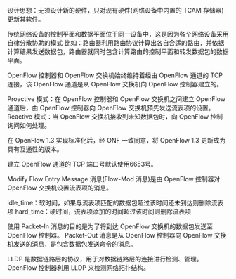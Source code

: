设计思想：无须设计新的硬件，只对现有硬件(网络设备中内置的 TCAM 存储器)更新其软件。

传统网络设备的控制平面和数据平面位于同一设备中，这是因为各个网络设备采用自律分散协助的模式
比如：路由器利用路由协议计算出各自合适的路由，并依据计算结果发送数据包，路由器就同时包含计算路由的控制平面和转发数据包的数据平面。

OpenFlow 控制器和 OpenFlow 交换机始终维持着经由 OpenFlow 通道的 TCP 连接，该 OpenFlow 通道是从 OpenFlow 交换机向 OpenFlow 控制器建立的。

Proactive 模式：在 OpenFlow 控制器和 OpenFlow 交换机之间建立 OpenFlow 通道后，由 OpenFlow 控制器向 OpenFlow 交换机预先发送流表项的设置。
Reactive 模式：当 OpenFlow 交换机接收到未知数据包时，向 OpenFlow 控制询问如何处理。

在 OpenFlow 1.3 实现标准化后，经 ONF 一致同意，将 OpenFlow 1.3 更新成为具有互通性的版本。

建立 OpenFlow 通道的 TCP 端口号默认使用6653号。

Modify Flow Entry Message 消息(Flow-Mod 消息)是由 OpenFlow 控制器对 OpenFlow 交换机设置流表项的消息。

idle_time：软时间，如果与流表项匹配的数据包超过该时间还未到达则删除流表项
hard_time：硬时间，流表项添加的时间超过该时间则删除流表项


使用 Packet-In 消息的目的是为了将到达 OpenFlow 交换机的数据包发送至 OpenFlow 控制器。
Packet-Out 消息是从 OpenFlow 控制器向 OpenFlow 交换机发送的消息，是包含数据包发送命令的消息。

LLDP 是数据链路层的协议，用于对数据链路层的连接进行检测、管理。OpenFlow 控制器利用 LLDP 来检测网络拓扑结构。